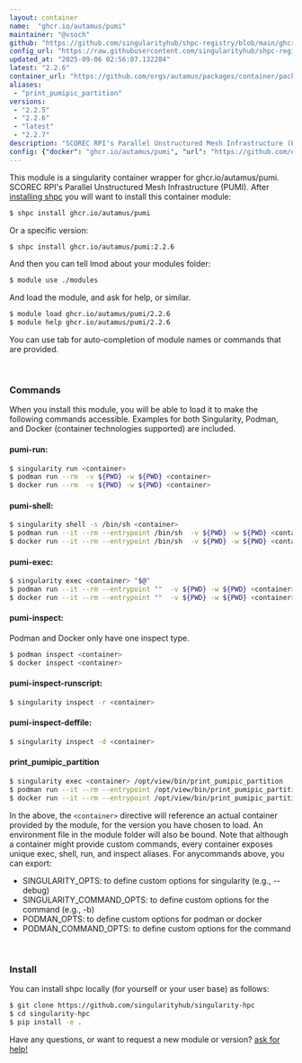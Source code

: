 ```yaml
---
layout: container
name:  "ghcr.io/autamus/pumi"
maintainer: "@vsoch"
github: "https://github.com/singularityhub/shpc-registry/blob/main/ghcr.io/autamus/pumi/container.yaml"
config_url: "https://raw.githubusercontent.com/singularityhub/shpc-registry/main/ghcr.io/autamus/pumi/container.yaml"
updated_at: "2025-09-06 02:56:07.132284"
latest: "2.2.6"
container_url: "https://github.com/orgs/autamus/packages/container/package/pumi"
aliases:
 - "print_pumipic_partition"
versions:
 - "2.2.5"
 - "2.2.6"
 - "latest"
 - "2.2.7"
description: "SCOREC RPI's Parallel Unstructured Mesh Infrastructure (PUMI)."
config: {"docker": "ghcr.io/autamus/pumi", "url": "https://github.com/orgs/autamus/packages/container/package/pumi", "maintainer": "@vsoch", "description": "SCOREC RPI's Parallel Unstructured Mesh Infrastructure (PUMI).", "latest": {"2.2.6": "sha256:1ad880ab6bedad474935938f2e0c1d79c4970e3deaeaeb44687c66c5158ffd00"}, "tags": {"2.2.5": "sha256:b27b85dee50631bbc40977a23a00830acf0c236bb0966c2d11f9b62a8fbcff6f", "2.2.6": "sha256:1ad880ab6bedad474935938f2e0c1d79c4970e3deaeaeb44687c66c5158ffd00", "latest": "sha256:35238311728bf14119a732bbeb4bbb71df5d34d7225a8209915b9b321ceca634", "2.2.7": "sha256:35238311728bf14119a732bbeb4bbb71df5d34d7225a8209915b9b321ceca634"}, "aliases": {"print_pumipic_partition": "/opt/view/bin/print_pumipic_partition"}}
---
```


This module is a singularity container wrapper for ghcr.io/autamus/pumi.
SCOREC RPI's Parallel Unstructured Mesh Infrastructure (PUMI).
After [installing shpc](#install) you will want to install this container module:


```bash
$ shpc install ghcr.io/autamus/pumi
```

Or a specific version:

```bash
$ shpc install ghcr.io/autamus/pumi:2.2.6
```

And then you can tell lmod about your modules folder:

```bash
$ module use ./modules
```

And load the module, and ask for help, or similar.

```bash
$ module load ghcr.io/autamus/pumi/2.2.6
$ module help ghcr.io/autamus/pumi/2.2.6
```

You can use tab for auto-completion of module names or commands that are provided.

<br>

### Commands

When you install this module, you will be able to load it to make the following commands accessible.
Examples for both Singularity, Podman, and Docker (container technologies supported) are included.

#### pumi-run:

```bash
$ singularity run <container>
$ podman run --rm  -v ${PWD} -w ${PWD} <container>
$ docker run --rm  -v ${PWD} -w ${PWD} <container>
```

#### pumi-shell:

```bash
$ singularity shell -s /bin/sh <container>
$ podman run --it --rm --entrypoint /bin/sh  -v ${PWD} -w ${PWD} <container>
$ docker run --it --rm --entrypoint /bin/sh  -v ${PWD} -w ${PWD} <container>
```

#### pumi-exec:

```bash
$ singularity exec <container> "$@"
$ podman run --it --rm --entrypoint ""  -v ${PWD} -w ${PWD} <container> "$@"
$ docker run --it --rm --entrypoint ""  -v ${PWD} -w ${PWD} <container> "$@"
```

#### pumi-inspect:

Podman and Docker only have one inspect type.

```bash
$ podman inspect <container>
$ docker inspect <container>
```

#### pumi-inspect-runscript:

```bash
$ singularity inspect -r <container>
```

#### pumi-inspect-deffile:

```bash
$ singularity inspect -d <container>
```


#### print_pumipic_partition

```bash
$ singularity exec <container> /opt/view/bin/print_pumipic_partition
$ podman run --it --rm --entrypoint /opt/view/bin/print_pumipic_partition   -v ${PWD} -w ${PWD} <container> -c " $@"
$ docker run --it --rm --entrypoint /opt/view/bin/print_pumipic_partition   -v ${PWD} -w ${PWD} <container> -c " $@"
```



In the above, the `<container>` directive will reference an actual container provided
by the module, for the version you have chosen to load. An environment file in the
module folder will also be bound. Note that although a container
might provide custom commands, every container exposes unique exec, shell, run, and
inspect aliases. For anycommands above, you can export:

 - SINGULARITY_OPTS: to define custom options for singularity (e.g., --debug)
 - SINGULARITY_COMMAND_OPTS: to define custom options for the command (e.g., -b)
 - PODMAN_OPTS: to define custom options for podman or docker
 - PODMAN_COMMAND_OPTS: to define custom options for the command

<br>

### Install

You can install shpc locally (for yourself or your user base) as follows:

```bash
$ git clone https://github.com/singularityhub/singularity-hpc
$ cd singularity-hpc
$ pip install -e .
```

Have any questions, or want to request a new module or version? [ask for help!](https://github.com/singularityhub/singularity-hpc/issues)